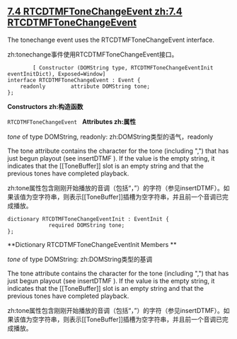 ## [7.4 RTCDTMFToneChangeEvent zh:7.4 RTCDTMFToneChangeEvent](http://w3c.github.io/webrtc-pc/#rtcdtmftonechangeevent)

The tonechange event uses the RTCDTMFToneChangeEvent interface.

zh:tonechange事件使用RTCDTMFToneChangeEvent接口。

```
        [ Constructor (DOMString type, RTCDTMFToneChangeEventInit eventInitDict), Exposed=Window]
interface RTCDTMFToneChangeEvent : Event {
    readonly        attribute DOMString tone;
};

```

**Constructors zh:构造函数**

`RTCDTMFToneChangeEvent`
 
**Attributes zh:属性**

*tone* of type DOMString, readonly:
zh:DOMString类型的语气，readonly

The tone attribute contains the character for the tone (including ",") that has just begun playout (see insertDTMF ). If the value is the empty string, it indicates that the [[ToneBuffer]] slot is an empty string and that the previous tones have completed playback.

zh:tone属性包含刚刚开始播放的音调（包括“，”）的字符（参见insertDTMF）。如果该值为空字符串，则表示[[ToneBuffer]]插槽为空字符串，并且前一个音调已完成播放。

```
dictionary RTCDTMFToneChangeEventInit : EventInit {
             required DOMString tone;
};
```

**Dictionary RTCDTMFToneChangeEventInit Members **

*tone* of type DOMString:
zh:DOMString类型的基调

The tone attribute contains the character for the tone (including ",") that has just begun playout (see insertDTMF ). If the value is the empty string, it indicates that the [[ToneBuffer]] slot is an empty string and that the previous tones have completed playback.

zh:tone属性包含刚刚开始播放的音调（包括“，”）的字符（参见insertDTMF）。如果该值为空字符串，则表示[[ToneBuffer]]插槽为空字符串，并且前一个音调已完成播放。